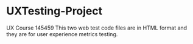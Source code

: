 # UXTesting-Project
UX Course 145459
This two web test code files are in HTML format and they are for user experience metrics testing.
